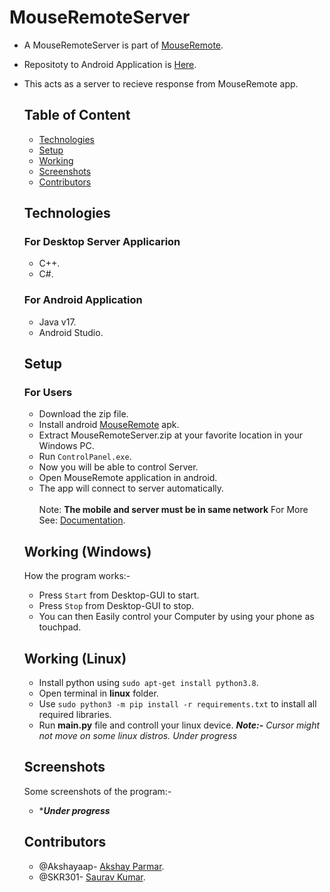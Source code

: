 # MouseRemoteServer


- A MouseRemoteServer is part of [MouseRemote](https://www.github.com/Akshayaap/MouseRemote).
- Repositoty to Android Application is [Here](https://www.github.com/Akshayaap/MouseRemote).
- This acts as a server to recieve response from MouseRemote app.

  
  ## Table of Content
  - [Technologies](#technologies)
  - [Setup](#setup)
  - [Working](#working)
  - [Screenshots](#screenshots)
  - [Contributors](#contributors)
  
  ## Technologies
  ### For Desktop Server Applicarion
  - C++.
  - C#.

  ### For Android Application
  - Java v17.
  - Android Studio.
  
  ## Setup
  ### For Users
  - Download the zip file.
  - Install android [MouseRemote](https://wwww.github.com/Akshayaap/MouseRemote) apk.
  - Extract MouseRemoteServer.zip at your favorite location in your Windows PC.
  - Run `ControlPanel.exe`.
  - Now you will be able to control Server.
  - Open MouseRemote application in android.
  - The app will connect to server automatically.
  <br/><br/>
  Note: **The mobile and server must be in same network**
  For More See: [Documentation](https://www.github.com/Akshayaap/Documentation).
  
  ## Working (Windows)
  How the program works:-
  - Press `Start` from Desktop-GUI to start.
  - Press `Stop` from Desktop-GUI to stop.
  - You can then Easily control your Computer by using your phone as touchpad.
  
  ## Working (Linux)
  - Install python using `sudo apt-get install python3.8`.
  - Open terminal in **linux** folder.
  - Use `sudo python3 -m pip install -r requirements.txt` to install all required libraries.
  - Run **main.py** file and controll your linux device. 
  ***Note:-*** *Cursor might not move on some linux distros. Under progress*
  
  ## Screenshots
  Some screenshots of the program:-
  - ****Under progress***
  
  ## Contributors
  - @Akshayaap- [Akshay Parmar](https://github.com/Akshayaap).
  - @SKR301- [Saurav Kumar](https://github.com/SKR301).
